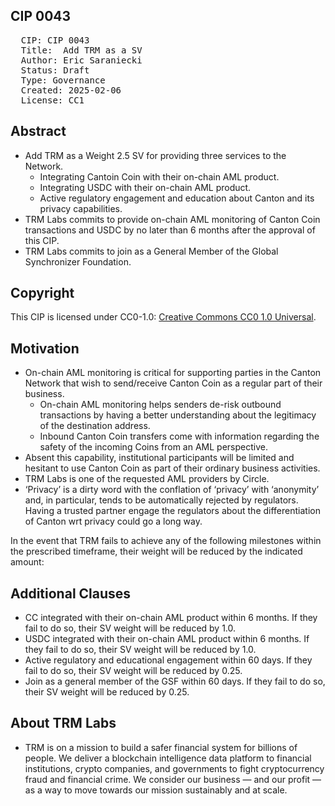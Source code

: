 ## CIP 0043

<pre>
  CIP: CIP 0043
  Title:  Add TRM as a SV  
  Author: Eric Saraniecki <eric@digitalasset.com>
  Status: Draft 
  Type: Governance 
  Created: 2025-02-06
  License: CC1
</pre>

## Abstract

* Add TRM as a Weight 2.5 SV for providing three services to the Network.
  * Integrating Cantoin Coin with their on-chain AML product.
  * Integrating USDC with their on-chain AML product.
  * Active regulatory engagement and education about Canton and its privacy capabilities.
* TRM Labs commits to provide on-chain AML monitoring of Canton Coin transactions and USDC by no later than 6 months after the approval of this CIP.
* TRM Labs commits to join as a General Member of the Global Synchronizer Foundation.

## Copyright

This CIP is licensed under CC0-1.0: [Creative Commons CC0 1.0 Universal](https://creativecommons.org/publicdomain/zero/1.0/).


## Motivation

* On-chain AML monitoring is critical for supporting parties in the Canton Network that wish to send/receive Canton Coin as a regular part of their business. 
  * On-chain AML monitoring helps senders de-risk outbound transactions by having a better understanding about the legitimacy of the destination address. 
  * Inbound Canton Coin transfers come with information regarding the safety of the incoming Coins from an AML perspective.
* Absent this capability, institutional participants will be limited and hesitant to use Canton Coin as part of their ordinary business activities.
* TRM Labs is one of the requested AML providers by Circle.
* ‘Privacy’ is a dirty word with the conflation of ‘privacy’ with ‘anonymity’ and, in particular, tends to be automatically rejected by regulators. Having a trusted partner engage the regulators about the differentiation of Canton wrt privacy could go a long way. 


In the event that TRM fails to achieve any of the following milestones within the prescribed timeframe, their weight will be reduced by the indicated amount:

 
## Additional Clauses 

* CC integrated with their on-chain AML product within 6 months. If they fail to do so, their SV weight will be reduced by 1.0.
* USDC integrated with their on-chain AML product within 6 months. If they fail to do so, their SV weight will be reduced by 1.0.
* Active regulatory and educational engagement within 60 days.  If they fail to do so, their SV weight will be reduced by 0.25.
* Join as a general member of the GSF within 60 days. If they fail to do so, their SV weight will be reduced by 0.25.

## About TRM Labs

* TRM is on a mission to build a safer financial system for billions of people. We deliver a blockchain intelligence data platform to financial institutions, crypto companies, and governments to fight cryptocurrency fraud and financial crime. We consider our business — and our profit — as a way to move towards our mission sustainably and at scale.
